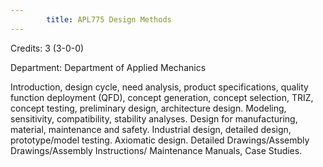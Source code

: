 ```yaml
---
        title: APL775 Design Methods
---
```

Credits: 3 (3-0-0)

Department: Department of Applied Mechanics

Introduction, design cycle, need analysis, product specifications, quality function deployment (QFD), concept generation, concept selection, TRIZ, concept testing, preliminary design, architecture design. Modeling, sensitivity, compatibility, stability analyses. Design for manufacturing, material, maintenance and safety. Industrial design, detailed design, prototype/model testing. Axiomatic design. Detailed Drawings/Assembly Drawings/Assembly Instructions/ Maintenance Manuals, Case Studies.